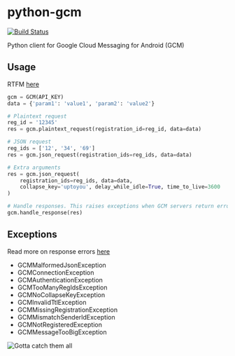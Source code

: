 python-gcm
======================
[![Build Status](https://secure.travis-ci.org/geeknam/python-gcm.png?branch=master)](http://travis-ci.org/geeknam/python-gcm)

Python client for Google Cloud Messaging for Android (GCM)

Usage
------------
RTFM [here](http://developer.android.com/guide/google/gcm/gcm.html)
        
```python
gcm = GCM(API_KEY)
data = {'param1': 'value1', 'param2': 'value2'}

# Plaintext request
reg_id = '12345'
res = gcm.plaintext_request(registration_id=reg_id, data=data)

# JSON request
reg_ids = ['12', '34', '69']
res = gcm.json_request(registration_ids=reg_ids, data=data)

# Extra arguments
res = gcm.json_request(
    registration_ids=reg_ids, data=data,
    collapse_key='uptoyou', delay_while_idle=True, time_to_live=3600
)

# Handle responses. This raises exceptions when GCM servers return errors 
gcm.handle_response(res)
```

Exceptions
------------
Read more on response errors [here](http://developer.android.com/guide/google/gcm/gcm.html#success)


* GCMMalformedJsonException
* GCMConnectionException
* GCMAuthenticationException
* GCMTooManyRegIdsException
* GCMNoCollapseKeyException
* GCMInvalidTtlException
* GCMMissingRegistrationException
* GCMMismatchSenderIdException
* GCMNotRegisteredException
* GCMMessageTooBigException

![Gotta catch them all](http://t.qkme.me/35gjhs.jpg)